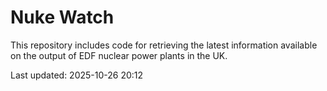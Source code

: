 # Nuke Watch

This repository includes code for retrieving the latest information available on the output of EDF nuclear power plants in the UK.

Last updated: 2025-10-26 20:12